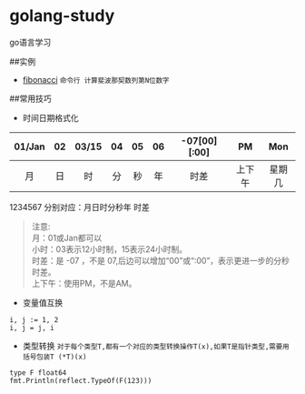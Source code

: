 # golang-study
go语言学习

##实例
- [fibonacci](https://github.com/GxlZ/golang-study/tree/master/fibonacci) `命令行 计算斐波那契数列第N位数字`

##常用技巧
- 时间日期格式化

| 01/Jan | 02 | 03/15  | 04 | 05 | 06 |-07\[00]\[:00] | PM | Mon |
| :--:   |:--:|:--:    |:--:|:--:|:--:|:--:           |:--:|:--: |
| 月      | 日 | 时     | 分 | 秒  | 年 |      时差     |上下午|星期几|

1234567 分别对应：月日时分秒年 时差
> 注意:  
  月：01或Jan都可以  
  小时：03表示12小时制，15表示24小时制。  
  时差：是 -07 ，不是 07,后边可以增加“00”或“:00”，表示更进一步的分秒时差。  
  上下午：使用PM，不是AM。  

- 变量值互换
```
i, j := 1, 2
i, j = j, i
```

- 类型转换
`对于每个类型T,都有一个对应的类型转换操作T(x),如果T是指针类型,需要用括号包装T (*T)(x)`
```  
type F float64
fmt.Println(reflect.TypeOf(F(123)))
```
